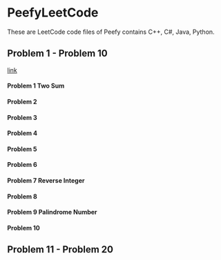 # PeefyLeetCode

These are LeetCode code files of Peefy contains C++, C#, Java, Python.

## Problem 1 - Problem 10

[link](https://github.com/Peefy/PeefyLeetCode/blob/master/README1_10.md)

#### Problem 1 Two Sum

#### Problem 2
#### Problem 3
#### Problem 4
#### Problem 5
#### Problem 6
#### Problem 7 Reverse Integer
#### Problem 8
#### Problem 9 Palindrome Number
#### Problem 10

## Problem 11 -  Problem 20


